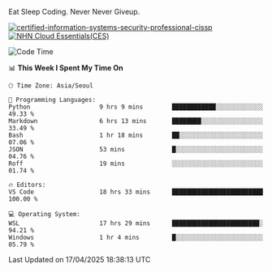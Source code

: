 Eat Sleep Coding.
Never Never Giveup.

[![certified-information-systems-security-professional-cissp](https://github.com/user-attachments/assets/d259884f-7f9a-4d80-a663-6968ead7464a)](https://www.credly.com/badges/f394a010-85a0-450b-9136-8043af01d71c/public_url)
[![NHN Cloud Essentials(CES)](https://github.com/user-attachments/assets/f405dcae-c923-424d-927f-e993bac10fa9)](https://www.nhncloud.com/kr/edu/certification/search)


<!--START_SECTION:waka-->
![Code Time](http://img.shields.io/badge/Code%20Time-4%2C101%20hrs%2044%20mins-blue)

📊 **This Week I Spent My Time On** 

```text
🕑︎ Time Zone: Asia/Seoul

💬 Programming Languages: 
Python                   9 hrs 9 mins        ████████████░░░░░░░░░░░░░   49.33 % 
Markdown                 6 hrs 13 mins       ████████░░░░░░░░░░░░░░░░░   33.49 % 
Bash                     1 hr 18 mins        ██░░░░░░░░░░░░░░░░░░░░░░░   07.06 % 
JSON                     53 mins             █░░░░░░░░░░░░░░░░░░░░░░░░   04.76 % 
Roff                     19 mins             ░░░░░░░░░░░░░░░░░░░░░░░░░   01.74 % 

🔥 Editors: 
VS Code                  18 hrs 33 mins      █████████████████████████   100.00 % 

💻 Operating System: 
WSL                      17 hrs 29 mins      ████████████████████████░   94.21 % 
Windows                  1 hr 4 mins         █░░░░░░░░░░░░░░░░░░░░░░░░   05.79 % 
```


 Last Updated on 17/04/2025 18:38:13 UTC
<!--END_SECTION:waka-->
